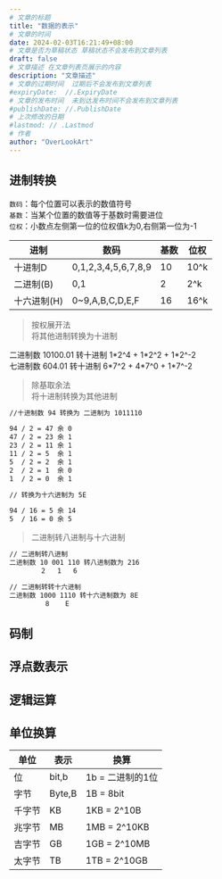 ```yaml
---
# 文章的标题
title: "数据的表示"
# 文章的时间
date: 2024-02-03T16:21:49+08:00
# 文章是否为草稿状态 草稿状态不会发布到文章列表
draft: false
# 文章描述 在文章列表页展示的内容
description: "文章描述"
# 文章的过期时间  过期后不会发布到文章列表
#expiryDate:  //.ExpiryDate
# 文章的发布时间  未到达发布时间不会发布到文章列表
#publishDate: //.PublishDate
# 上次修改的日期
#lastmod: // .Lastmod
# 作者
author: "OverLookArt"
---
```


## 进制转换  

`数码`：每个位置可以表示的数值符号  
`基数`：当某个位置的数值等于基数时需要进位  
`位权`：小数点左侧第一位的位权值k为0,右侧第一位为-1

|进制|数码|基数|位权|
|---|---|---|---|
|十进制D|0,1,2,3,4,5,6,7,8,9|10|10^k|
|二进制(B)|0,1|2|2^k|
|十六进制(H)|0~9,A,B,C,D,E,F|16|16^k|

> 按权展开法  
> 将其他进制转换为十进制  
  
二进制数 10100.01 转十进制  1\*2^4 + 1\*2^2 + 1\*2^-2  
七进制数 604.01 转十进制 6\*7^2 + 4\*7^0 + 1\*7^-2

> 除基取余法  
> 将十进制转换为其他进制  

``` sh
//十进制数 94 转换为 二进制为 1011110

94 / 2 = 47 余 0
47 / 2 = 23 余 1
23 / 2 = 11 余 1
11 / 2 = 5  余 1
5  / 2 = 2  余 1
2  / 2 = 1  余 0
1  / 2 = 0  余 1

// 转换为十六进制为 5E

94 / 16 = 5 余 14
5  / 16 = 0 余 5
```

> 二进制转八进制与十六进制

``` sh
// 二进制转八进制
二进制数 10 001 110 转八进制数为 216 
        2   1   6

// 二进制转转十六进制
二进制数 1000 1110 转十六进制数为 8E
         8    E
```


## 码制  

## 浮点数表示  

## 逻辑运算  

## 单位换算  

|单位|表示|换算|
|---|---|---|
|位|bit,b|1b = 二进制的1位|
|字节|Byte,B|1B = 8bit|
|千字节|KB|1KB = 2^10B|
|兆字节|MB|1MB = 2^10KB|
|吉字节|GB|1GB = 2^10MB|
|太字节|TB|1TB = 2^10GB|

